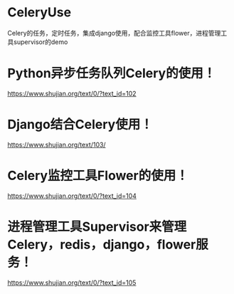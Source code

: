 # CeleryUse
Celery的任务，定时任务，集成django使用，配合监控工具flower，进程管理工具supervisor的demo


# Python异步任务队列Celery的使用！
https://www.shujian.org/text/0/?text_id=102

# Django结合Celery使用！
https://www.shujian.org/text/103/

# Celery监控工具Flower的使用！
https://www.shujian.org/text/0/?text_id=104

# 进程管理工具Supervisor来管理Celery，redis，django，flower服务！
https://www.shujian.org/text/0/?text_id=105
